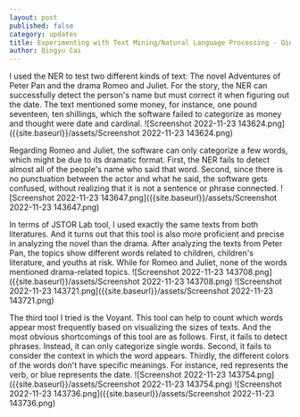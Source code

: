 ```yaml
---
layout: post
published: false
category: updates
title: Experimenting with Text Mining/Natural Language Processing - Qingyu Cai
author: Qingyu Cai
---
```

I used the NER to test two different kinds of text: The novel Adventures of Peter Pan and the drama Romeo and Juliet. For the story, the NER can successfully detect the person's name but must correct it when figuring out the date. The text mentioned some money, for instance, one pound seventeen, ten shillings, which the software failed to categorize as money and thought were date and cardinal. 
![Screenshot 2022-11-23 143624.png]({{site.baseurl}}/assets/Screenshot 2022-11-23 143624.png)

Regarding Romeo and Juliet, the software can only categorize a few words, which might be due to its dramatic format. First, the NER fails to detect almost all of the people's name who said that word. Second, since there is no punctuation between the actor and what he said, the software gets confused, without realizing that it is not a sentence or phrase connected.
![Screenshot 2022-11-23 143647.png]({{site.baseurl}}/assets/Screenshot 2022-11-23 143647.png)

In terms of JSTOR Lab tool, I used exactly the same texts from both literatures. And it turns out that this tool is also more proficient and precise in analyzing the novel than the drama. After analyzing the texts from Peter Pan, the topics show different words related to children, children's literature, and youths at risk. While for Romeo and Juliet, none of the words mentioned drama-related topics.
![Screenshot 2022-11-23 143708.png]({{site.baseurl}}/assets/Screenshot 2022-11-23 143708.png)
![Screenshot 2022-11-23 143721.png]({{site.baseurl}}/assets/Screenshot 2022-11-23 143721.png)

The third tool I tried is the Voyant. This tool can help to count which words appear most frequently based on visualizing the sizes of texts. And the most obvious shortcomings of this tool are as follows. First, it fails to detect phrases. Instead, it can only categorize single words. Second, it fails to consider the context in which the word appears. Thirdly, the different colors of the words don't have specific meanings. For instance, red represents the verb, or blue represents the date. 
![Screenshot 2022-11-23 143754.png]({{site.baseurl}}/assets/Screenshot 2022-11-23 143754.png)
![Screenshot 2022-11-23 143736.png]({{site.baseurl}}/assets/Screenshot 2022-11-23 143736.png)
